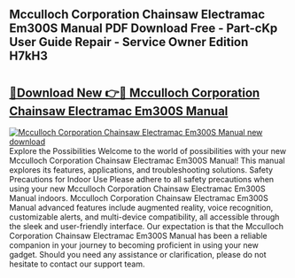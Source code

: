 ## Mcculloch Corporation Chainsaw Electramac Em300S Manual PDF Download Free - Part-cKp User Guide Repair - Service Owner Edition H7kH3

# <h2><a href="http://bc68902.oget.top/?id=Mcculloch+Corporation+Chainsaw+Electramac+Em300S+Manual">🔗Download New 👉🔴 Mcculloch Corporation Chainsaw Electramac Em300S Manual</a></h2>

[![Mcculloch Corporation Chainsaw Electramac Em300S Manual new download](https://i.imgur.com/5g1atiW.png)](http://bc68902.oget.top/?id=Mcculloch+Corporation+Chainsaw+Electramac+Em300S+Manual)
Explore the Possibilities Welcome to the world of possibilities with your new Mcculloch Corporation Chainsaw Electramac Em300S Manual! This manual explores its features, applications, and troubleshooting solutions. Safety Precautions for Indoor Use Please adhere to all safety precautions when using your new Mcculloch Corporation Chainsaw Electramac Em300S Manual indoors. Mcculloch Corporation Chainsaw Electramac Em300S Manual advanced features include augmented reality, voice recognition, customizable alerts, and multi-device compatibility, all accessible through the sleek and user-friendly interface. Our expectation is that the Mcculloch Corporation Chainsaw Electramac Em300S Manual has been a reliable companion in your journey to becoming proficient in using your new gadget. Should you need any assistance or clarification, please do not hesitate to contact our support team.
